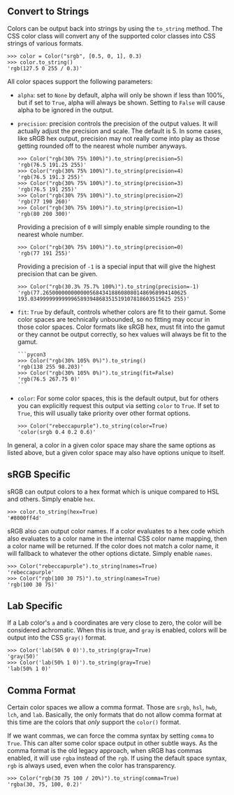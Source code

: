 ## Convert to Strings

Colors can be output back into strings by using the `to_string` method. The CSS color class will convert any of the
supported color classes into CSS strings of various formats.

```pycon3
>>> color = Color("srgb", [0.5, 0, 1], 0.3)
>>> color.to_string()
'rgb(127.5 0 255 / 0.3)'
```

All color spaces support the following parameters:

- `alpha`: set to `None` by default, alpha will only be shown if less than 100%, but if set to `True`, alpha will always
  be shown. Setting to `False` will cause alpha to be ignored in the output.
- `precision`: precision controls the precision of the output values. It will actually adjust the precision and scale.
  The default is 5. In some cases, like sRGB hex output, precision may not really come into play as those getting
  rounded off to the nearest whole number anyways.

    ```pycon3
    >>> Color("rgb(30% 75% 100%)").to_string(precision=5)
    'rgb(76.5 191.25 255)'
    >>> Color("rgb(30% 75% 100%)").to_string(precision=4)
    'rgb(76.5 191.3 255)'
    >>> Color("rgb(30% 75% 100%)").to_string(precision=3)
    'rgb(76.5 191 255)'
    >>> Color("rgb(30% 75% 100%)").to_string(precision=2)
    'rgb(77 190 260)'
    >>> Color("rgb(30% 75% 100%)").to_string(precision=1)
    'rgb(80 200 300)'
    ```

    Providing a precision of `0` will simply enable simple rounding to the nearest whole number.

    ```pycon3
    >>> Color("rgb(30% 75% 100%)").to_string(precision=0)
    'rgb(77 191 255)'
    ```

    Providing a precision of `-1` is a special input that will give the highest precision that can be given.

    ```pycon3
    >>> Color("rgb(30.3% 75.7% 100%)").to_string(precision=-1)
    'rgb(77.2650000000000005684341886080801486968994140625 193.034999999999996589394868351519107818603515625 255)'
    ```

- `fit`: `True` by default, controls whether colors are fit to their gamut. Some color spaces are technically unbounded,
  so no fitting may occur in those color spaces. Color formats like sRGB hex, must fit into the gamut or they cannot be
  output correctly, so hex values will always be fit to the gamut.

      ```pycon3
      >>> Color("rgb(30% 105% 0%)").to_string()
      'rgb(138 255 98.203)'
      >>> Color("rgb(30% 105% 0%)").to_string(fit=False)
      'rgb(76.5 267.75 0)'
      ```

- `color`: For some color spaces, this is the default output, but for others you can explicitly request this output via
  setting `color` to `True`. If set to `True`, this will usually take priority over other format options.

    ```pycon3
    >>> Color("rebeccapurple").to_string(color=True)
    'color(srgb 0.4 0.2 0.6)'
    ```

In general, a color in a given color space may share the same options as listed above, but a given color space may also
have options unique to itself.

## sRGB Specific

sRGB can output colors to a hex format which is unique compared to HSL and others. Simply enable `hex`.

```pycon3
>>> color.to_string(hex=True)
'#8000ff4d'
```

sRGB also can output color names. If a color evaluates to a hex code which also evaluates to a color name in the
internal CSS color name mapping, then a color name will be returned. If the color does not match a color name, it will
fallback to whatever the other options dictate. Simply enable `names`.

```pycon3
>>> Color("rebeccapurple").to_string(names=True)
'rebeccapurple'
>>> Color("rgb(100 30 75)").to_string(names=True)
'rgb(100 30 75)'
```

## Lab Specific

If a Lab color's `a` and `b` coordinates are very close to zero, the color will be considered achromatic. When this is
true, and `gray` is enabled, colors will be output into the CSS `gray()` format.

```pycon3
>>> Color('lab(50% 0 0)').to_string(gray=True)
'gray(50)'
>>> Color('lab(50% 1 0)').to_string(gray=True)
'lab(50% 1 0)'
```

## Comma Format

Certain color spaces we allow a comma format. Those are `srgb`, `hsl`, `hwb`, `lch`, and `lab`. Basically, the only
formats that do not allow comma format at this time are the colors that *only* support the `color()` format.

If we want commas, we can force the comma syntax by setting `comma` to `True`. This can alter some color space output
in other subtle ways. As the comma format is the old legacy approach, when sRGB has commas enabled, it will use `rgba`
instead of the `rgb`. If using the default space syntax, `rgb` is always used, even when the color has transparency.

```pycon3
>>> Color("rgb(30 75 100 / 20%)").to_string(comma=True)
'rgba(30, 75, 100, 0.2)'
```
